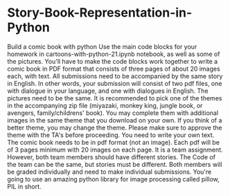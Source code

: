 # Story-Book-Representation-in-Python
Build a comic book with python      Use the main code blocks for your homework in cartoons-with-python-21.ipynb notebook, as well as some of the pictures. You'll have to make the code blocks work together to write a comic book in PDF format that consists of three pages of about 20 images each, with text.     All submissions need to be accompanied by the same story in English. In other words, your submission will consist of two pdf files, one with dialogue in your language, and one with dialogues in English. The pictures need to be the same.     It is recommended to pick one of the themes in the accompanying zip file (miyazaki, monkey king, jungle book, or avengers, family/childrens' book). You may complete them with additional images in the same theme that you download on your own. If you think of a better theme, you may change the theme. Please make sure to approve the theme with the TA's before proceeding.     You need to write your own text. The comic book needs to be in pdf format (not an image). Each pdf will be of 3 pages minimum with 20 images on each page.     It is a team assignment. However, both team members should have different stories. The Code of the team can be the same, but stories must be different. Both members will be graded individually and need to make individual submissions.     You're going to use an amazing python library for image processing called pillow, PIL in short.
